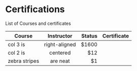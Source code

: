 # Certifications
List of Courses and certificates

| Course        | Instructor           | Status  | Certificate  |
| ------------- |:-------------:| -----:| -----:|
| col 3 is      | right-aligned | $1600 |
| col 2 is      | centered      |   $12 |
| zebra stripes | are neat      |    $1 |
